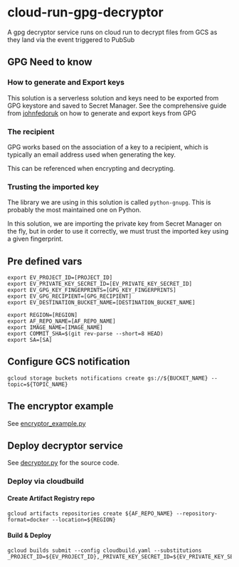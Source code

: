 # cloud-run-gpg-decryptor

A gpg decryptor service runs on cloud run to decrypt files from GCS as they land via the event triggered to PubSub

## GPG Need to know

### How to generate and Export keys

This solution is a serverless solution and keys need to be exported from GPG keystore and saved to Secret Manager.
See the comprehensive guide from [johnfedoruk](https://gist.github.com/johnfedoruk/7f156d844af54cc91324dff4f54b11ce) on
how to generate and export keys from GPG

### The recipient

GPG works based on the association of a key to a recipient, which is typically an email address used when generating the key. 

This can be referenced when encrypting and decrypting.

### Trusting the imported key

The library we are using in this solution is called `python-gnupg`. This is probably the most maintained one on Python.

In this solution, we are importing the private key from Secret Manager on the fly, but in order to use it correctly, we
must trust the imported key using a given fingerprint.

## Pre defined vars

```
export EV_PROJECT_ID=[PROJECT_ID]
export EV_PRIVATE_KEY_SECRET_ID=[EV_PRIVATE_KEY_SECRET_ID]
export EV_GPG_KEY_FINGERPRINTS=[GPG_KEY_FINGERPRINTS]
export EV_GPG_RECIPIENT=[GPG_RECIPIENT]
export EV_DESTINATION_BUCKET_NAME=[DESTINATION_BUCKET_NAME]

export REGION=[REGION]
export AF_REPO_NAME=[AF_REPO_NAME]
export IMAGE_NAME=[IMAGE_NAME]
export COMMIT_SHA=$(git rev-parse --short=8 HEAD)
export SA=[SA]
```

## Configure GCS notification

```
gcloud storage buckets notifications create gs://${BUCKET_NAME} --topic=${TOPIC_NAME}
```

## The encryptor example

See [encryptor_example.py](encryptor_example.py)

## Deploy decryptor service

See [decryptor.py](decryptor.py) for the source code.

### Deploy via cloudbuild

#### Create Artifact Registry repo

```
gcloud artifacts repositories create ${AF_REPO_NAME} --repository-format=docker --location=${REGION}
```

#### Build & Deploy

```
gcloud builds submit --config cloudbuild.yaml --substitutions _PROJECT_ID=${EV_PROJECT_ID},_PRIVATE_KEY_SECRET_ID=${EV_PRIVATE_KEY_SECRET_ID},_GPG_KEY_FINGERPRINTS=${EV_GPG_KEY_FINGERPRINTS},_GPG_RECIPIENT=${EV_GPG_RECIPIENT},_DESTINATION_BUCKET_NAME=${EV_DESTINATION_BUCKET_NAME},_REPO_NAME=${AF_REPO_NAME},_IMAGE_NAME=${IMAGE_NAME},_COMMIT_SHA=${COMMIT_SHA},_REGION=${REGION},_SA=${SA}
```